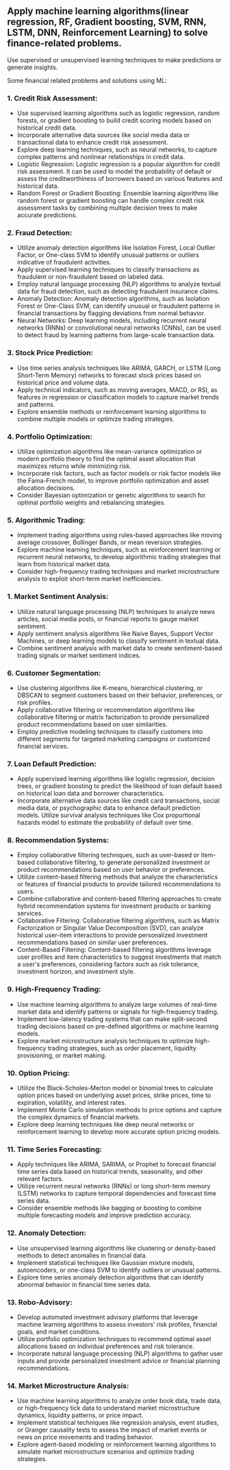 ## Apply machine learning algorithms(linear regression, RF, Gradient boosting, SVM, RNN, LSTM, DNN, Reinforcement Learning) to solve finance-related problems.
Use supervised or unsupervised learning techniques to make predictions or generate insights.

Some financial related problems and solutions using ML: 

### 1. Credit Risk Assessment:
- Use supervised learning algorithms such as logistic regression, random forests, or gradient boosting to build credit scoring models based on historical credit data.
- Incorporate alternative data sources like social media data or transactional data to enhance credit risk assessment.
- Explore deep learning techniques, such as neural networks, to capture complex patterns and nonlinear relationships in credit data.
- Logistic Regression: Logistic regression is a popular algorithm for credit risk assessment. It can be used to model the probability of default or assess the creditworthiness of borrowers based on various features and historical data.
- Random Forest or Gradient Boosting: Ensemble learning algorithms like random forest or gradient boosting can handle complex credit risk assessment tasks by combining multiple decision trees to make accurate predictions.

### 2. Fraud Detection:
- Utilize anomaly detection algorithms like Isolation Forest, Local Outlier Factor, or One-class SVM to identify unusual patterns or outliers indicative of fraudulent activities.
- Apply supervised learning techniques to classify transactions as fraudulent or non-fraudulent based on labeled data.
- Employ natural language processing (NLP) algorithms to analyze textual data for fraud detection, such as detecting fraudulent insurance claims.
- Anomaly Detection: Anomaly detection algorithms, such as Isolation Forest or One-Class SVM, can identify unusual or fraudulent patterns in financial transactions by flagging deviations from normal behavior.
- Neural Networks: Deep learning models, including recurrent neural networks (RNNs) or convolutional neural networks (CNNs), can be used to detect fraud by learning patterns from large-scale transaction data.

### 3. Stock Price Prediction:
- Use time series analysis techniques like ARIMA, GARCH, or LSTM (Long Short-Term Memory) networks to forecast stock prices based on historical price and volume data.
- Apply technical indicators, such as moving averages, MACD, or RSI, as features in regression or classification models to capture market trends and patterns.
- Explore ensemble methods or reinforcement learning algorithms to combine multiple models or optimize trading strategies.

### 4. Portfolio Optimization:
- Utilize optimization algorithms like mean-variance optimization or modern portfolio theory to find the optimal asset allocation that maximizes returns while minimizing risk.
- Incorporate risk factors, such as factor models or risk factor models like the Fama-French model, to improve portfolio optimization and asset allocation decisions.
- Consider Bayesian optimization or genetic algorithms to search for optimal portfolio weights and rebalancing strategies.

### 5. Algorithmic Trading:
- Implement trading algorithms using rules-based approaches like moving average crossover, Bollinger Bands, or mean reversion strategies.
- Explore machine learning techniques, such as reinforcement learning or recurrent neural networks, to develop algorithmic trading strategies that learn from historical market data.
- Consider high-frequency trading techniques and market microstructure analysis to exploit short-term market inefficiencies.

### 1. Market Sentiment Analysis:
- Utilize natural language processing (NLP) techniques to analyze news articles, social media posts, or financial reports to gauge market sentiment.
- Apply sentiment analysis algorithms like Naive Bayes, Support Vector Machines, or deep learning models to classify sentiment in textual data.
- Combine sentiment analysis with market data to create sentiment-based trading signals or market sentiment indices.

### 6. Customer Segmentation:
- Use clustering algorithms like K-means, hierarchical clustering, or DBSCAN to segment customers based on their behavior, preferences, or risk profiles.
- Apply collaborative filtering or recommendation algorithms like collaborative filtering or matrix factorization to provide personalized product recommendations based on user similarities.
- Employ predictive modeling techniques to classify customers into different segments for targeted marketing campaigns or customized financial services.

### 7. Loan Default Prediction:
- Apply supervised learning algorithms like logistic regression, decision trees, or gradient boosting to predict the likelihood of loan default based on historical loan data and borrower characteristics.
- Incorporate alternative data sources like credit card transactions, social media data, or psychographic data to enhance default prediction models.
Utilize survival analysis techniques like Cox proportional hazards model to estimate the probability of default over time.

### 8. Recommendation Systems:
- Employ collaborative filtering techniques, such as user-based or item-based collaborative filtering, to generate personalized investment or product recommendations based on user behavior or preferences.
- Utilize content-based filtering methods that analyze the characteristics or features of financial products to provide tailored recommendations to users.
- Combine collaborative and content-based filtering approaches to create hybrid recommendation systems for investment products or banking services.
- Collaborative Filtering: Collaborative filtering algorithms, such as Matrix Factorization or Singular Value Decomposition (SVD), can analyze historical user-item interactions to provide personalized investment recommendations based on similar user preferences.
- Content-Based Filtering: Content-based filtering algorithms leverage user profiles and item characteristics to suggest investments that match a user's preferences, considering factors such as risk tolerance, investment horizon, and investment style.

### 9. High-Frequency Trading:
- Use machine learning algorithms to analyze large volumes of real-time market data and identify patterns or signals for high-frequency trading.
- Implement low-latency trading systems that can make split-second trading decisions based on pre-defined algorithms or machine learning models.
- Explore market microstructure analysis techniques to optimize high-frequency trading strategies, such as order placement, liquidity provisioning, or market making.

### 10. Option Pricing:
- Utilize the Black-Scholes-Merton model or binomial trees to calculate option prices based on underlying asset prices, strike prices, time to expiration, volatility, and interest rates.
- Implement Monte Carlo simulation methods to price options and capture the complex dynamics of financial markets.
- Explore deep learning techniques like deep neural networks or reinforcement learning to develop more accurate option pricing models.

### 11. Time Series Forecasting:
- Apply techniques like ARIMA, SARIMA, or Prophet to forecast financial time series data based on historical trends, seasonality, and other relevant factors.
- Utilize recurrent neural networks (RNNs) or long short-term memory (LSTM) networks to capture temporal dependencies and forecast time series data.
- Consider ensemble methods like bagging or boosting to combine multiple forecasting models and improve prediction accuracy.

### 12. Anomaly Detection:
- Use unsupervised learning algorithms like clustering or density-based methods to detect anomalies in financial data.
- Implement statistical techniques like Gaussian mixture models, autoencoders, or one-class SVM to identify outliers or unusual patterns.
- Explore time series anomaly detection algorithms that can identify abnormal behavior in financial time series data.

### 13. Robo-Advisory:
- Develop automated investment advisory platforms that leverage machine learning algorithms to assess investors' risk profiles, financial goals, and market conditions.
- Utilize portfolio optimization techniques to recommend optimal asset allocations based on individual preferences and risk tolerance.
- Incorporate natural language processing (NLP) algorithms to gather user inputs and provide personalized investment advice or financial planning recommendations.

### 14. Market Microstructure Analysis:
- Use machine learning algorithms to analyze order book data, trade data, or high-frequency tick data to understand market microstructure dynamics, liquidity patterns, or price impact.
- Implement statistical techniques like regression analysis, event studies, or Granger causality tests to assess the impact of market events or news on price movements and trading behavior.
- Explore agent-based modeling or reinforcement learning algorithms to simulate market microstructure scenarios and optimize trading strategies.
